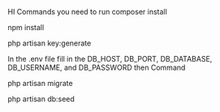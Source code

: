 HI Commands you need to run
composer install 

npm install

php artisan key:generate

In the .env file fill in the DB_HOST, DB_PORT, DB_DATABASE, DB_USERNAME, and DB_PASSWORD
then Command

php artisan migrate

php artisan db:seed



